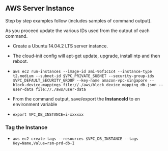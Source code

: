## AWS Server Instance

Step by step examples follow (includes samples of command output).

As you proceed update the various IDs used from the output of each command.

- Create a Ubuntu 14.04.2 LTS server instance.
- The cloud-init config will apt-get update, upgrade, install ntp and then reboot.
- `aws ec2 run-instances --image-id ami-96f1c1c4 --instance-type t2.medium --subnet-id $VPC_PRIVATE_SUBNET --security-group-ids $VPC_DEFAULT_SECURITY_GROUP --key-name amazon-vpc-singapore --block-device-mappings file://./aws/block_device_mapping_db.json --user-data file://./aws/user-data`

- From the command output, save/export the **InstanceId** to en environment variable
- `export VPC_DB_INSTANCE=i-xxxxxx`

### Tag the Instance
- `aws ec2 create-tags --resources $VPC_DB_INSTANCE --tags Key=Name,Value=rsm-prd-db-I`
